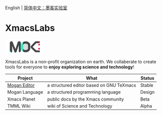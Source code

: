 English | [简体中文：墨客实验室](README_ZH.md)

# XmacsLabs
<img src="profile/XmacsLabs.png" width = "25%" height = "25%" alt="logo" align=center />
 
XmacsLabs is a non-profit organization on earth. We collaberate to create tools for everyone to **enjoy exploring science and technology**!


| Project | What | Status |
|---------|------|--------|
| [Mogan Editor](https://mogan.app) | a structured editor based on GNU TeXmacs | Stable |
| Mogan Language | a structured programming language | Design  |
| Xmacs Planet | public docs by the Xmacs community | Beta |
| TMML Wiki | wiki of Science and Technology | Alpha |
